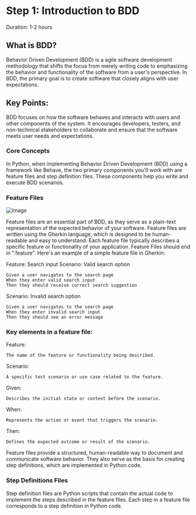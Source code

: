 # Step 1: Introduction to BDD
Duration: 1-2 hours

## What is BDD?
Behavior Driven Development (BDD) is a agile software development methodology that shifts the focus from merely writing code to emphasizing the behavior and functionality of the software from a user's perspective. In BDD, the primary goal is to create software that closely aligns with user expectations.

## Key Points:

BDD focuses on how the software behaves and interacts with users and other components of the system.
It encourages developers, testers, and non-technical stakeholders to collaborate and ensure that the software meets user needs and expectations.

### Core Concepts
In Python, when implementing Behavior Driven Development (BDD) using a framework like Behave, the two primary components you'll work with are feature files and step definition files. These components help you write and execute BDD scenarios.

### Feature Files
![image](https://github.com/Volatar/Group7-repo-projects/assets/89305357/df09faff-a4aa-465b-9898-edf209239ea7)

Feature files are an essential part of BDD, as they serve as a plain-text representation of the expected behavior of your software. Feature files are written using the Gherkin language, which is designed to be human-readable and easy to understand. Each feature file typically describes a specific feature or functionality of your application. Feature Files should end in ".feature". Here's an example of a simple feature file in Gherkin:

Feature: Search input
  Scenario: Valid search option
  
    Given a user navigates to the search page
    When they enter valid search input
    Then they should receive correct search suggestion

  Scenario: Invalid search option
  
    Given a user navigates to the search page
    When they enter invalid search input
    Then they should see an error message

### Key elements in a feature file:
  Feature:
  
    The name of the feature or functionality being described.
  Scenario:
  
    A specific test scenario or use case related to the feature.
  Given:
  
    Describes the initial state or context before the scenario.
  When: 
  
    Represents the action or event that triggers the scenario.
  Then: 
  
    Defines the expected outcome or result of the scenario.

Feature files provide a structured, human-readable way to document and communicate software behavior. They also serve as the basis for creating step definitions, which are implemented in Python code.
    
### Step Definitions Files
Step definition files are Python scripts that contain the actual code to implement the steps described in the feature files. Each step in a feature file corresponds to a step definition in Python code.


